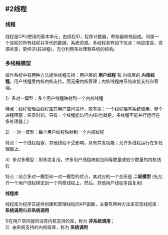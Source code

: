 ## #2线程

### 线程

线程是CPU使用的基本单元，由线程ID，程序计数器，寄存器和栈组成。同属一个进程的所有线程共享代码数据，系统资源。多线程具有如下优点：响应度高，资源共享，更经济(较进程)，充分利用多处理器系统的结构。

### 多线程模型

操作系统中有两种方法提供线程支持：用户层的 **用户线程** 和 内核层的 **内核线程**。用户线程受内核内核支持，而无需内核管理；内核线程由系统直接支持和管理。

1）多对一模型：多个用户线程映射到一个内核线程

特点：线程管理由线程库在用户空间进行，效率高；一个线程阻塞系统调用，整个进程阻塞；任意时刻，只有一个线程能访问内核(也就是，多线程不能并行运行在多处理器上)

2）一对一模型：每个用户线程映射到一个内核线程

特点：一个线程阻塞，其他线程不受影响，具有并发功能；允许多线程运行在多处理器上。

3）多对多模型：即多路复用，许多用户线程映射到同等数量或较少数量的内核线程

特点：结合多对一模型和一对一模型的优点，其对应的一个变形是 **二级模型** (先允许一个用户线程绑定到一个内核线程上，然后，其他用户线程多路复用)

<b>线程库</b>

线程库为程序员提供创建和管理线程的API函数，主要有两种方法来实现线程库：<b>系统调用</b>和<b>非系统调用</b>

1)在用户空间提供没有内核支持的库，称为 **非系统调用**；  
2）由系统支持的内核级库，称为 **系统调用**
